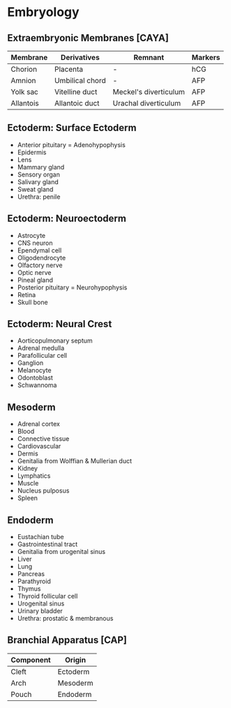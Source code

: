 # Embryology

## Extraembryonic Membranes [CAYA]

|Membrane|Derivatives|Remnant|Markers|
|-|-|-|-|
|Chorion|Placenta|-|hCG|
|Amnion|Umbilical chord|-|AFP|
|Yolk sac|Vitelline duct|Meckel's diverticulum|AFP|
|Allantois|Allantoic duct|Urachal diverticulum|AFP|

## Ectoderm: Surface Ectoderm

- Anterior pituitary = Adenohypophysis
- Epidermis
- Lens
- Mammary gland
- Sensory organ
- Salivary gland
- Sweat gland
- Urethra: penile

## Ectoderm: Neuroectoderm

- Astrocyte
- CNS neuron
- Ependymal cell
- Oligodendrocyte
- Olfactory nerve
- Optic nerve
- Pineal gland
- Posterior pituitary = Neurohypophysis
- Retina
- Skull bone

## Ectoderm: Neural Crest

- Aorticopulmonary septum
- Adrenal medulla
- Parafollicular cell
- Ganglion
- Melanocyte
- Odontoblast
- Schwannoma

## Mesoderm

- Adrenal cortex
- Blood
- Connective tissue
- Cardiovascular
- Dermis
- Genitalia from Wolffian & Mullerian duct
- Kidney
- Lymphatics
- Muscle
- Nucleus pulposus
- Spleen

## Endoderm

- Eustachian tube
- Gastrointestinal tract
- Genitalia from urogenital sinus
- Liver
- Lung
- Pancreas
- Parathyroid
- Thymus
- Thyroid follicular cell
- Urogenital sinus
- Urinary bladder
- Urethra: prostatic & membranous

## Branchial Apparatus [CAP]

|Component|Origin|
|-|-|
|Cleft|Ectoderm|
|Arch|Mesoderm|
|Pouch|Endoderm|
